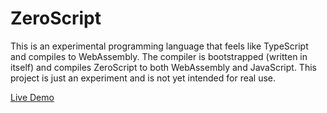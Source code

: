 # ZeroScript

This is an experimental programming language that feels like TypeScript and compiles to WebAssembly.
The compiler is bootstrapped (written in itself) and compiles ZeroScript to both WebAssembly and JavaScript.
This project is just an experiment and is not yet intended for real use.

[Live Demo](http://evanw.github.io/zeroscript/)

